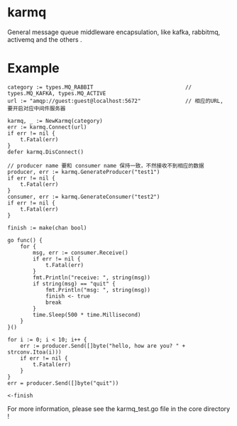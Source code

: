 # karmq
General message queue middleware encapsulation, like kafka, rabbitmq, activemq and the others .

# Example

    category := types.MQ_RABBIT                             // types.MQ_KAFKA, types.MQ_ACTIVE
    url := "amqp://guest:guest@localhost:5672"              // 相应的URL, 要开启对应中间件服务器
    
    karmq, _ := NewKarmq(category)
	err := karmq.Connect(url)
	if err != nil {
		t.Fatal(err)
	}
	defer karmq.DisConnect()

	// producer name 要和 consumer name 保持一致，不然接收不到相应的数据
	producer, err := karmq.GenerateProducer("test1")
	if err != nil {
		t.Fatal(err)
	}
	consumer, err := karmq.GenerateConsumer("test2")
	if err != nil {
		t.Fatal(err)
	}

	finish := make(chan bool)

	go func() {
		for {
			msg, err := consumer.Receive()
			if err != nil {
				t.Fatal(err)
			}
			fmt.Println("receive: ", string(msg))
			if string(msg) == "quit" {
				fmt.Println("msg: ", string(msg))
				finish <- true
				break
			}
			time.Sleep(500 * time.Millisecond)
		}
	}()

	for i := 0; i < 10; i++ {
		err := producer.Send([]byte("hello, how are you? " + strconv.Itoa(i)))
		if err != nil {
			t.Fatal(err)
		}
	}
	err = producer.Send([]byte("quit"))

	<-finish
	
   For more information, please see the karmq_test.go file in the  core directory !